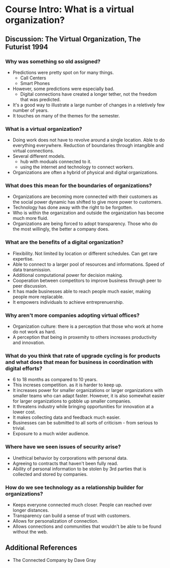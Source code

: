 Course Intro: What is a virtual organization?
=============================================
Discussion: The Virtual Organization, The Futurist 1994
-------------------------------------------------------
### Why was something so old assigned?
- Predictions were pretty spot on for many things.
	* Call Centers
    * Smart Phones
- However, some predictions were especially bad.
	* Digital connections have created a longer tether, not the freedom that was predicted.
- It's a good way to illustrate a large number of changes in a reletively few number of years.
- It touches on many of the themes for the semester.
### What is a virtual organization?
- Doing work does not have to revolve around a single location. Able to do everything everywhere. Reduction of boundaries through intangible and virtual connections.
- Several different models.
	* hub with moduals connected to it.
    * using the internet and technology to connect workers.
- Organizations are often a hybrid of physical and digital organizations.
### What does this mean for the boundaries of organizations?
- Organizations are becoming more connected with their customers as the social power dynamic has shifted to give more power to customers.
- Technology has done away with the right to be forgotten.
- Who is within the organization and outside the organization has become much more fluid.
- Organizations are being forced to adopt transparency. Those who do the most willingly, the better a company does.
### What are the benefits of a digital organization?
- Flexibility. Not limited by location or different schedules. Can get rare expertise.
- Able to connect to a larger pool of resources and informations. Speed of data transmission.
- Additional computational power for decision making.
- Cooperation between competitors to improve business through peer to peer discussion.
- It has made businesses able to reach people much easier, making people more replacable.
- It empowers individuals to achieve entreprenuership.
### Why aren't more companies adopting virtual offices?
- Organization culture: there is a perception that those who work at home do not work as hard.
- A perception that being in proxemity to others increases productivity and innovation.
### What do you think that rate of upgrade cycling is for products and what does that mean for business in coordination with digital efforts?
- 6 to 18 months as compared to 10 years.
- This increses competition. as it is harder to keep up.
- It increases power for smaller organizations or larger organizations with smaller teams who can adapt faster. However, it is also somewhat easier for larger organizations to gobble up smaller companies.
- It threatens industry while bringing opportunities for innovation at a lower cost.
- It makes collecting data and feedback much easier.
- Businesses can be submitted to all sorts of criticism - from serious to trivial.
- Exposure to a much wider audience.
### Where have we seen issues of security arise?
- Unethical behavior by corporations with personal data.
- Agreeing to contracts that haven't been fully read.
- Ability of personal information to be stolen by 3rd parties that is collected and stored by companies.
### How do we see technology as a relationship builder for organizations?
- Keeps everyone connected much closer. People can reached over longer distances.
- Transparency can build a sense of trust with customers.
- Allows for personalization of connection.
- Allows connections and communities that wouldn't be able to be found without the web.

Additional References
---------------------
- The Connected Company by Dave Gray